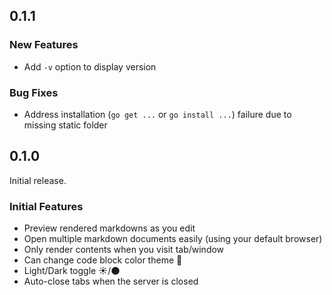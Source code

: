 ## 0.1.1

### New Features

* Add `-v` option to display version

### Bug Fixes

* Address installation (`go get ...` or `go install ...`) failure due to missing static folder

## 0.1.0

Initial release.

### Initial Features

* Preview rendered markdowns as you edit
* Open multiple markdown documents easily (using your default browser)
* Only render contents when you visit tab/window
* Can change code block color theme :rainbow:
* Light/Dark toggle :sunny:/:new_moon:
* Auto-close tabs when the server is closed
